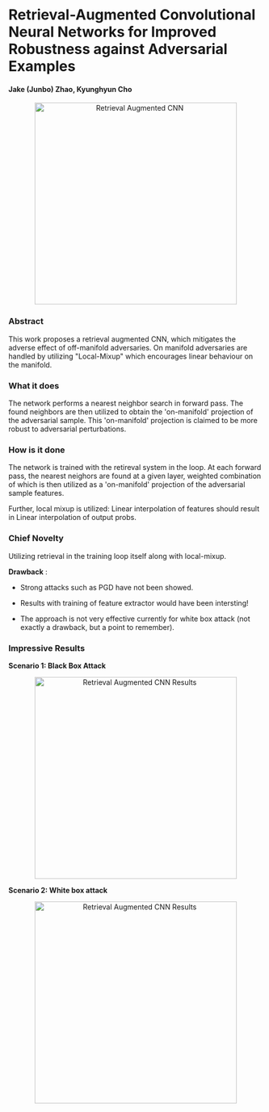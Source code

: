 # Retrieval-Augmented Convolutional Neural Networks for Improved Robustness against Adversarial Examples

#### Jake (Junbo) Zhao, Kyunghyun Cho

<p align="center">
  <img src="cvpr_2018/img/img_retr.png" height="400" title="Retrieval Augmented CNN">
</p>

### Abstract

This work proposes a retrieval augmented CNN, which mitigates the adverse effect of off-manifold adversaries. On manifold adversaries are handled by utilizing "Local-Mixup" which encourages linear behaviour on the manifold.

### What it does

The network performs a nearest neighbor search in forward pass. The found neighbors are then utilized to obtain the 'on-manifold' projection of the adversarial sample. This 'on-manifold' projection is claimed to be more robust to adversarial perturbations.

### How is it done

The network is trained with the retireval system in the loop. At each forward pass, the nearest neighors are found at a given layer, weighted combination of which is then utilized as a 'on-manifold' projection of the adversarial sample features.

Further, local mixup is utilized: Linear interpolation of features should result in Linear interpolation of output probs.

### Chief Novelty

Utilizing retrieval in the training loop itself along with local-mixup.

**Drawback** :  

* Strong attacks such as PGD have not been showed. 

* Results with training of feature extractor would have been intersting!

* The approach is not very effective currently for white box attack (not exactly a drawback, but a point to remember).

### Impressive Results

**Scenario 1: Black Box Attack**
<p align="center">
  <img src="cvpr_2018/img/img_retr_table_1.png" height="400" title="Retrieval Augmented CNN Results">
</p>

**Scenario 2: White box attack**

<p align="center">
  <img src="cvpr_2018/img/img_retr_table_2.png" height="400" title="Retrieval Augmented CNN Results">
</p>
